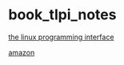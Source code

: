 # book_tlpi_notes

[the linux programming interface](https://man7.org/tlpi/)

[amazon](https://www.amazon.com/Linux-Programming-Interface-System-Handbook/dp/1593272200)
